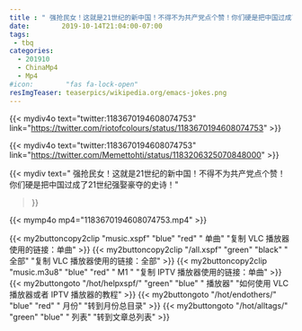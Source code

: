 ```yaml
---
title : " 强抢民女！这就是21世纪的新中国！不得不为共产党点个赞！你们硬是把中国过成了21世纪强娶豪夺的史诗！"
date:        2019-10-14T21:04:00-07:00
tags:
 - tbq
categories:
  - 201910
  - ChinaMp4
  - Mp4
#icon:        "fas fa-lock-open"
resImgTeaser: teaserpics/wikipedia.org/emacs-jokes.png
---
```


{{< mydiv4o text="twitter:1183670194608074753" 
link="https://twitter.com/riotofcolours/status/1183670194608074753" >}}

{{< mydiv4o text="twitter:1183670194608074753" 
link="https://twitter.com/Memettohti/status/1183206325070848000" >}}


{{< mydiv text=" 强抢民女！这就是21世纪的新中国！不得不为共产党点个赞！你们硬是把中国过成了21世纪强娶豪夺的史诗！"
>}}

{{< mymp4o mp4="1183670194608074753.mp4" >}}

{{< my2buttoncopy2clip "music.xspf"        "blue"   "red"    " 单曲"  "复制 VLC 播放器使用的链接：单曲" >}} {{< my2buttoncopy2clip "/all.xspf"         "green"  "black"  " 全部"  "复制 VLC 播放器使用的链接：全部" >}} {{< my2buttoncopy2clip "music.m3u8"        "blue"   "red"    " M1 "    "复制 IPTV 播放器使用的链接：单曲" >}} {{< my2buttongoto      "/hot/helpxspf/"    "green"  "blue"   " 播放器" "如何使用 VLC 播放器或者 IPTV 播放器的教程" >}} {{< my2buttongoto      "/hot/endothers/"   "blue"   "red"    " 月份"   "转到月份总目录" >}} {{< my2buttongoto      "/hot/alltags/"     "green"  "blue"   " 列表"   "转到文章总列表" >}} 
